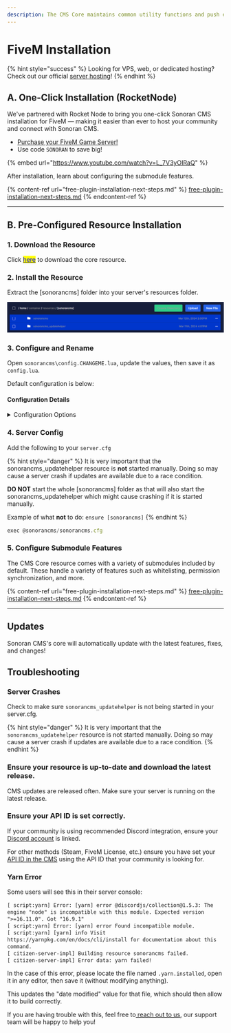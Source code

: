 ```yaml
---
description: The CMS Core maintains common utility functions and push event handling.
---
```


# FiveM Installation

{% hint style="success" %}
Looking for VPS, web, or dedicated hosting? Check out our official [server hosting](../../../other-products/server-hosting.md)!
{% endhint %}

## A. One-Click Installation (RocketNode)

We've partnered with Rocket Node to bring you one-click Sonoran CMS installation for FiveM — making it easier than ever to host your community and connect with Sonoran CMS.

* [Purchase your FiveM Game Server!](https://sonoran.link/FA2ZbwUb)
* Use code `SONORAN` to save big!

{% embed url="https://www.youtube.com/watch?v=L_7V3yOIRaQ" %}

After installation, learn about configuring the submodule features.

{% content-ref url="free-plugin-installation-next-steps.md" %}
[free-plugin-installation-next-steps.md](free-plugin-installation-next-steps.md)
{% endcontent-ref %}

***

## B. Pre-Configured Resource Installation <a href="#pre-configured-resource-installation-recommended" id="pre-configured-resource-installation-recommended"></a>

### 1. Download the Resource

Click [<mark style="color:blue;">here</mark>](https://github.com/Sonoran-Software/sonorancms_core/releases) to download the core resource.

### 2. Install the Resource

Extract the \[sonorancms] folder into your server's resources folder.

![Sonoran CMS - Resource Installation Folder](../../../.gitbook/assets/CMS_ResourceFolder.png)

### 3. Configure and Rename

Open `sonorancms\config.CHANGEME.lua`, update the values, then save it as `config.lua`.

Default configuration is below:

#### Configuration Details

<details>

<summary>Configuration Options</summary>

| Config Option      | Description                                                                                                                                                                       |
| ------------------ | --------------------------------------------------------------------------------------------------------------------------------------------------------------------------------- |
| APIKey             | API Key found in the API Integration section of the Administrative Panel                                                                                                          |
| CommID             | Community ID found in the API Integration section of the Administrative Panel                                                                                                     |
| allowAutoUpdate    | When enabled, the resource will update itself. When disabled, it will simply show an update notification every 2 hours.                                                           |
| debug\_mode        | <p>When set to <code>true</code>, useful debugging information it outputted to the console.<br>Keep disabled in production due to console spam.</p>                               |
| apiUrl             | Default: `https://api.sonorancms.com/`                                                                                                                                            |
| apiIdType          | Type of api ID the core script should be searching for: `discord`, `steam`, `license`, etc.                                                                                       |
| serverId           | Default: `1` - ID of the Sonoran CMS server that this core resource should be tied to.                                                                                            |
| framework          | `none`, `qb-core`, or `esx`                                                                                                                                                       |
| MaxInventorySlots  | If using framework: `qb-core` you can specify the max inventory slots your inventory resource supports, this is for inventory management via the Game Panel's within Sonoran CMS. |
| restartWithPlayers | When set to `true`, it will auto-update the resource and restart it even if players are present on the server.                                                                    |

</details>

### 4. Server Config

Add the following to your `server.cfg`

{% hint style="danger" %}
It is very important that the sonorancms\_updatehelper resource is **not** started manually. Doing so may cause a server crash if updates are available due to a race condition.&#x20;

**DO NOT** start the whole \[sonorancms] folder as that will also start the sonorancms\_updatehelper which might cause crashing if it is started manually.&#x20;

Example of what **not** to do: `ensure [sonorancms]`
{% endhint %}

```javascript
exec @sonorancms/sonorancms.cfg
```

### 5. Configure Submodule Features

The CMS Core resource comes with a variety of submodules included by default. These handle a variety of features such as whitelisting, permission synchronization, and more.

{% content-ref url="free-plugin-installation-next-steps.md" %}
[free-plugin-installation-next-steps.md](free-plugin-installation-next-steps.md)
{% endcontent-ref %}

***

## Updates

Sonoran CMS's core will automatically update with the latest features, fixes, and changes!

## Troubleshooting

### Server Crashes

Check to make sure `sonorancms_updatehelper` is not being started in your server.cfg.

{% hint style="danger" %}
It is very important that the `sonorancms_updatehelper` resource is not started manually. Doing so may cause a server crash if updates are available due to a race condition.
{% endhint %}

### Ensure your resource is up-to-date and download the latest release.

CMS updates are released often. Make sure your server is running on the latest release.

### Ensure your API ID is set correctly.

If your community is using recommended Discord integration, ensure your [Discord account](https://info.sonoranbot.com/en/tutorials/getting-started/sonoran-cms-integration#h-1-discord-sso-linking) is linked.

For other methods (Steam, FiveM License, etc.) ensure you have set your [API ID in the CMS](../../../developer-api-documentation/api-integration/getting-started/api-id-system.md) using the API ID that your community is looking for.

### Yarn Error

Some users will see this in their server console:

```
[ script:yarn] Error: [yarn] error @discordjs/collection@1.5.3: The engine "node" is incompatible with this module. Expected version ">=16.11.0". Got "16.9.1"
[ script:yarn] Error: [yarn] error Found incompatible module.
[ script:yarn] [yarn] info Visit https://yarnpkg.com/en/docs/cli/install for documentation about this command.
[ citizen-server-impl] Building resource sonorancms failed.
[ citizen-server-impl] Error data: yarn failed!
```

In the case of this error, please locate the file named `.yarn.installed`, open it in any editor, then save it (without modifying anything).&#x20;

This updates the "date modified" value for that file, which should then allow it to build correctly.

If you are having trouble with this, feel free to[ reach out to us](https://support.sonoransoftware.com), our support team will be happy to help you!
